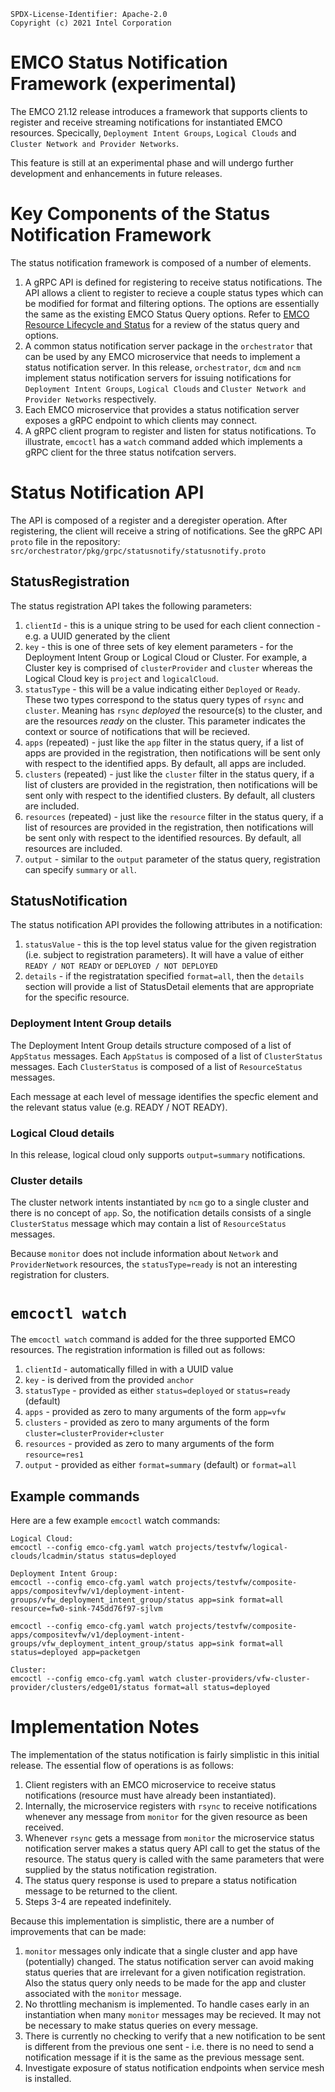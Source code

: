 ```text
SPDX-License-Identifier: Apache-2.0       
Copyright (c) 2021 Intel Corporation
```

# EMCO Status Notification Framework (experimental)

The EMCO 21.12 release introduces a framework that supports clients to register and receive streaming notifications for instantiated
EMCO resources.  Specically, `Deployment Intent Groups`, `Logical Clouds` and `Cluster Network and Provider Networks`.

This feature is still at an experimental phase and will undergo further development and enhancements in future releases.

# Key Components of the Status Notification Framework

The status notification framework is composed of a number of elements.

1. A gRPC API is defined for registering to receive status notifications.  The API allows a client to register to recieve a couple status types which can be modified for format and filtering options.  The options are essentially the same as the existing EMCO Status Query options.  Refer to [EMCO Resource Lifecycle and Status](Resource_Lifecycle_and_Status.md) for a review of the status query and options.
2. A common status notification server package in the `orchestrator` that can be used by any EMCO microservice that needs to implement a status notification server.  In this release, `orchestrator`, `dcm` and `ncm` implement status notification servers for issuing notifications for `Deployment Intent Groups`, `Logical Clouds` and `Cluster Network and Provider Networks` respectively.
3. Each EMCO microservice that provides a status notification server exposes a gRPC endpoint to which clients may connect.
4. A gRPC client program to register and listen for status notifications.  To illustrate, `emcoctl` has a `watch` command added which implements a gRPC client for the three status notifcation servers.

# Status Notification API

The API is composed of a register and a deregister operation. After registering, the client will receive a string of notifications.
See the gRPC API `proto` file in the repository:  `src/orchestrator/pkg/grpc/statusnotify/statusnotify.proto`

## StatusRegistration

The status registration API takes the following parameters:

1. `clientId` - this is a unique string to be used for each client connection - e.g. a UUID generated by the client
2. `key` - this is one of three sets of key element parameters - for the Deployment Intent Group or Logical Cloud or Cluster.  For example, a Cluster key is comprised of `clusterProvider` and `cluster` whereas the Logical Cloud key is `project` and `logicalCloud`.
3. `statusType` - this will be a value indicating either `Deployed` or `Ready`.  These two types correspond to the status query types of `rsync` and `cluster`.  Meaning has `rsync` _deployed_ the resource(s) to the cluster, and are the resources _ready_ on the cluster.  This parameter indicates the context or source of notifications that will be recieved.
4. `apps` (repeated) - just like the `app` filter in the status query, if a list of apps are provided in the registration, then notifications will be sent only with respect to the identified apps.  By default, all apps are included.
5. `clusters` (repeated) - just like the `cluster` filter in the status query, if a list of clusters are provided in the registration, then notifications will be sent only with respect to the identified clusters.  By default, all clusters are included.
5. `resources` (repeated) - just like the `resource` filter in the status query, if a list of resources are provided in the registration, then notifications will be sent only with respect to the identified resources.  By default, all resources are included.
6. `output` - similar to the `output` parameter of the status query, registration can specify `summary` or `all`.

## StatusNotification

The status notification API provides the following attributes in a notification:

1. `statusValue` - this is the top level status value for the given registration (i.e. subject to registration parameters).  It will have a value of either `READY / NOT READY` or `DEPLOYED / NOT DEPLOYED`
2. `details` - if the registratation specified `format=all`, then the `details` section will provide a list of StatusDetail elements that are appropriate for the specific resource.

### Deployment Intent Group details

The Deployment Intent Group details structure composed of a list of `AppStatus` messages.  Each `AppStatus` is composed of a list of `ClusterStatus` messages.  Each `ClusterStatus` is composed of a list of `ResourceStatus` messages.

Each message at each level of message identifies the specfic element and the relevant status value (e.g. READY / NOT READY).


### Logical Cloud details

In this release, logical cloud only supports `output=summary` notifications.

### Cluster details

The cluster network intents instantiated by `ncm` go to a single cluster and there is no concept of `app`.  So, the notification details consists of a single `ClusterStatus` message which may contain a list of `ResourceStatus` messages.

Because `monitor` does not include information about `Network` and `ProviderNetwork` resources, the `statusType=ready` is not an interesting registration for clusters.

# `emcoctl watch`

The `emcoctl watch` command is added for the three supported EMCO resources.  The registration information is filled out as follows:

1. `clientId` - automatically filled in with a UUID value
2. `key` - is derived from the provided `anchor`
3. `statusType` - provided as either `status=deployed` or `status=ready` (default)
4. `apps` - provided as zero to many arguments of the form `app=vfw`
5. `clusters` - provided as zero to many arguments of the form `cluster=clusterProvider+cluster`
6. `resources` - provided as zero to many arguments of the form `resource=res1`
7. `output` - provided as either `format=summary` (default) or `format=all`

## Example commands

Here are a few example `emcoctl` watch commands:

```
Logical Cloud:
emcoctl --config emco-cfg.yaml watch projects/testvfw/logical-clouds/lcadmin/status status=deployed

Deployment Intent Group:
emcoctl --config emco-cfg.yaml watch projects/testvfw/composite-apps/compositevfw/v1/deployment-intent-groups/vfw_deployment_intent_group/status app=sink format=all resource=fw0-sink-745dd76f97-sjlvm

emcoctl --config emco-cfg.yaml watch projects/testvfw/composite-apps/compositevfw/v1/deployment-intent-groups/vfw_deployment_intent_group/status app=sink format=all status=deployed app=packetgen

Cluster:
emcoctl --config emco-cfg.yaml watch cluster-providers/vfw-cluster-provider/clusters/edge01/status format=all status=deployed
```

# Implementation Notes

The implementation of the status notification is fairly simplistic in this initial release.  The essential flow of operations is as follows:

1. Client registers with an EMCO microservice to receive status notifications (resource must have already been instantiated).
2. Internally, the microservice registers with `rsync` to receive notifications whenever any message from `monitor` for the given resource as been received.
3. Whenever `rsync` gets a message from `monitor` the microservice status notification server makes a status query API call to get the status of the resource.  The status query is called with the same parameters that were supplied by the status notification registration.
4. The status query response is used to prepare a status notification message to be returned to the client.
5. Steps 3-4 are repeated indefinitely.


Because this implementation is simplistic, there are a number of improvements that can be made:

1. `monitor` messages only indicate that a single cluster and app have (potentially) changed.  The status notification server can avoid making status queries that are irrelevant for a given notification registration.  Also the status query only needs to be made for the app and cluster associated with the `monitor` message.
2. No throttling mechanism is implemented.  To handle cases early in an instantiation when many `monitor` messages may be recieved.  It may not be necessary to make status queries on every message.
3. There is currently no checking to verify that a new notification to be sent is different from the previous one sent - i.e. there is no need to send a notification message if it is the same as the previous message sent.
4. Investigate exposure of status notification endpoints when service mesh is installed.
